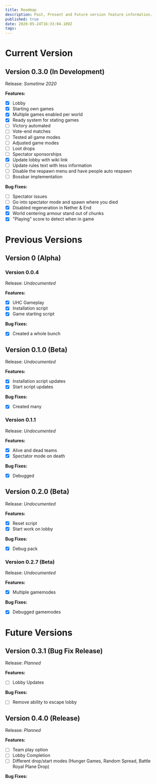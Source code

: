 ```yaml
---
title: Roadmap
description: Past, Present and Future version feature information.
published: true
date: 2020-05-24T16:33:04.109Z
tags: 
---
```


# Current Version

## Version 0.3.0 (In Development)
Release: *Sometime 2020*

**Features:**
* [x] Lobby
* [x] Starting own games
* [x] Multiple games enabled per world
* [x] Ready system for stating games
* [ ] Victory automated
* [ ] Vote-end matches
* [ ] Tested all game modes
* [ ] Adjusted game modes
* [ ] Loot drops
* [ ] Spectator sponsorships
* [x] Update lobby with wiki link
* [ ] Update rules text with less information
* [ ] Disable the respawn menu and have people auto respawn
* [ ] Bossbar implementation

**Bug Fixes:**
* [ ] Spectator issues
* [ ] Go into spectator mode and spawn where you died
* [x] Disabled regeneration in Nether & End
* [x] World centering armour stand out of chunks
* [x] "Playing" score to detect when in game

# Previous Versions

## Version 0 (Alpha)

### Version 0.0.4
Release: *Undocumented*

**Features:**
* [x] UHC Gameplay
* [x] Installation script
* [x] Game starting script

**Bug Fixes:**
* [x] Created a whole bunch

## Version 0.1.0 (Beta)
Release: *Undocumented*

**Features:**
* [x] Installation script updates
* [x] Start script updates

**Bug Fixes:**
* [x] Created many

### Version 0.1.1
Release: *Undocumented*

**Features:**
* [x] Alive and dead teams
* [x] Spectator mode on death

**Bug Fixes:**
* [x] Debugged

## Version 0.2.0 (Beta)
Release: *Undocumented*

**Features:**
* [x] Reset script
* [x] Start work on lobby

**Bug Fixes:**
* [x] Debug pack

### Version 0.2.7 (Beta)
Release: *Undocumented*

**Features:**
* [x] Multiple gamemodes

**Bug Fixes:**
* [x] Debugged gamemodes

# Future Versions

## Version 0.3.1 (Bug Fix Release)
Release: *Planned*

**Features:**
* [ ] Lobby Updates

**Bug Fixes:**
* [ ] Remove ability to escape lobby

## Version 0.4.0 (Release)
Release: *Planned*

**Features:**
* [ ] Team play option
* [ ] Lobby Completion
* [ ] Different drop/start modes (Hunger Games, Random Spread, Battle Royal Plane Drop)

**Bug Fixes:**